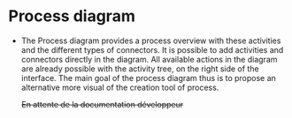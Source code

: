 <!--
author:
    - 'Jérôme Bogaerts'
created_at: '2012-03-29 16:10:36'
updated_at: '2013-03-13 14:31:34'
tags:
    - 'Process Authoring'
-->

Process diagram
===============

-   The Process diagram provides a process overview with these activities and the different types of connectors. It is possible to add activities and connectors directly in the diagram. All available actions in the diagram are already possible with the activity tree, on the right side of the interface. The main goal of the process diagram thus is to propose an alternative more visual of the creation tool of process.<br/>

    ~~En attente de la documentation développeur~~


